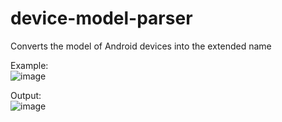 # device-model-parser

Converts the model of Android devices into the extended name

Example: \
![image](https://user-images.githubusercontent.com/102170101/233596772-51fcc78a-915a-4e0b-a1a7-3a598a3aa430.png)

Output: \
![image](https://user-images.githubusercontent.com/102170101/233596880-59101a11-7151-40c5-a64a-3de342810ef2.png)
